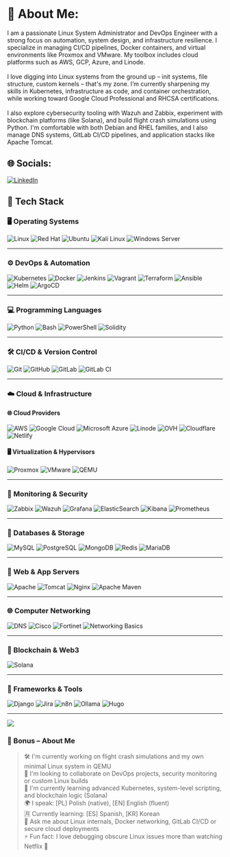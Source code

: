 # 💫 About Me:
I am a passionate Linux System Administrator and DevOps Engineer with a strong focus on automation, system design, and infrastructure resilience. I specialize in managing CI/CD pipelines, Docker containers, and virtual environments like Proxmox and VMware. My toolbox includes cloud platforms such as AWS, GCP, Azure, and Linode.<br><br>I love digging into Linux systems from the ground up – init systems, file structure, custom kernels – that's my zone. I’m currently sharpening my skills in Kubernetes, infrastructure as code, and container orchestration, while working toward Google Cloud Professional and RHCSA certifications.<br><br>I also explore cybersecurity tooling with Wazuh and Zabbix, experiment with blockchain platforms (like Solana), and build flight crash simulations using Python. I'm comfortable with both Debian and RHEL families, and I also manage DNS systems, GitLab CI/CD pipelines, and application stacks like Apache Tomcat.


## 🌐 Socials:
[![LinkedIn](https://img.shields.io/badge/LinkedIn-%230077B5.svg?logo=linkedin&logoColor=white)](https://linkedin.com/in/www.linkedin.com/in/michał-adamczyk-8422a123b) 

## 🧰 Tech Stack

### 🖥️ Operating Systems
![Linux](https://img.shields.io/badge/Linux-FCC624?style=for-the-badge&logo=linux&logoColor=black)
![Red Hat](https://img.shields.io/badge/Red_Hat-EE0000?style=for-the-badge&logo=redhat&logoColor=white)
![Ubuntu](https://img.shields.io/badge/Ubuntu-E95420?style=for-the-badge&logo=ubuntu&logoColor=white)
![Kali Linux](https://img.shields.io/badge/Kali_Linux-268BEE?style=for-the-badge&logo=kalilinux&logoColor=white)
![Windows Server](https://img.shields.io/badge/Windows_Server-0078D6?style=for-the-badge&logo=windows&logoColor=white)


---

### ⚙️ DevOps & Automation
![Kubernetes](https://img.shields.io/badge/kubernetes-%23326ce5.svg?style=for-the-badge&logo=kubernetes&logoColor=white) 
![Docker](https://img.shields.io/badge/Docker-2496ED?style=for-the-badge&logo=docker&logoColor=white)
![Jenkins](https://img.shields.io/badge/Jenkins-D24939?style=for-the-badge&logo=jenkins&logoColor=white)
![Vagrant](https://img.shields.io/badge/Vagrant-1563FF?style=for-the-badge&logo=vagrant&logoColor=white)
![Terraform](https://img.shields.io/badge/Terraform-623CE4?style=for-the-badge&logo=terraform&logoColor=white)
![Ansible](https://img.shields.io/badge/Ansible-000000?style=for-the-badge&logo=ansible&logoColor=white)
![Helm](https://img.shields.io/badge/Helm-0F1689?style=for-the-badge&logo=helm&logoColor=white)
![ArgoCD](https://img.shields.io/badge/ArgoCD-EF7B4D?style=for-the-badge&logo=argo&logoColor=white)

---
### 💻 Programming Languages
![Python](https://img.shields.io/badge/Python-3776AB?style=for-the-badge&logo=python&logoColor=white)
![Bash](https://img.shields.io/badge/Bash-121011?style=for-the-badge&logo=gnu-bash&logoColor=white)
![PowerShell](https://img.shields.io/badge/PowerShell-5391FE?style=for-the-badge&logo=powershell&logoColor=white)
![Solidity](https://img.shields.io/badge/Solidity-363636?style=for-the-badge&logo=solidity&logoColor=white)

--- 
### 🛠️ CI/CD & Version Control
![Git](https://img.shields.io/badge/Git-F05032?style=for-the-badge&logo=git&logoColor=white)
![GitHub](https://img.shields.io/badge/GitHub-181717?style=for-the-badge&logo=github&logoColor=white)
![GitLab](https://img.shields.io/badge/GitLab-330F63?style=for-the-badge&logo=gitlab&logoColor=white)
![GitLab CI](https://img.shields.io/badge/GitLab%20CI-FC6D26?style=for-the-badge&logo=gitlab&logoColor=white)

---

### ☁️ Cloud & Infrastructure

#### 🌐 Cloud Providers
![AWS](https://img.shields.io/badge/AWS-232F3E?style=for-the-badge&logo=amazon-aws&logoColor=white)
![Google Cloud](https://img.shields.io/badge/Google_Cloud-4285F4?style=for-the-badge&logo=google-cloud&logoColor=white)
![Microsoft Azure](https://img.shields.io/badge/Azure-0078D4?style=for-the-badge&logo=microsoftazure&logoColor=white)
![Linode](https://img.shields.io/badge/Linode-00A95C?style=for-the-badge&logo=linode&logoColor=white)
![OVH](https://img.shields.io/badge/OVH-123F6D?style=for-the-badge&logo=ovh&logoColor=white)
![Cloudflare](https://img.shields.io/badge/Cloudflare-F38020?style=for-the-badge&logo=cloudflare&logoColor=white)
![Netlify](https://img.shields.io/badge/Netlify-00C7B7?style=for-the-badge&logo=netlify&logoColor=white)

#### 🖥️ Virtualization & Hypervisors
![Proxmox](https://img.shields.io/badge/Proxmox-E57000?style=for-the-badge&logo=proxmox&logoColor=white)
![VMware](https://img.shields.io/badge/VMware-607078?style=for-the-badge&logo=vmware&logoColor=white)
![QEMU](https://img.shields.io/badge/QEMU-A91D22?style=for-the-badge&logo=qemu&logoColor=white)


--- 
### 🧠 Monitoring & Security
![Zabbix](https://img.shields.io/badge/Zabbix-EF2D2D?style=for-the-badge&logo=zabbix&logoColor=white)
![Wazuh](https://img.shields.io/badge/Wazuh-005C99?style=for-the-badge&logo=wazuh&logoColor=white)
![Grafana](https://img.shields.io/badge/Grafana-F46800?style=for-the-badge&logo=grafana&logoColor=white)
![ElasticSearch](https://img.shields.io/badge/Elasticsearch-005571?style=for-the-badge&logo=elasticsearch&logoColor=white)
![Kibana](https://img.shields.io/badge/Kibana-E8478B?style=for-the-badge&logo=kibana&logoColor=white)
![Prometheus](https://img.shields.io/badge/Prometheus-E6522C?style=for-the-badge&logo=prometheus&logoColor=white)

---

### 🧱 Databases & Storage
![MySQL](https://img.shields.io/badge/MySQL-4479A1?style=for-the-badge&logo=mysql&logoColor=white)
![PostgreSQL](https://img.shields.io/badge/PostgreSQL-336791?style=for-the-badge&logo=postgresql&logoColor=white)
![MongoDB](https://img.shields.io/badge/MongoDB-4EA94B?style=for-the-badge&logo=mongodb&logoColor=white)
![Redis](https://img.shields.io/badge/Redis-DC382D?style=for-the-badge&logo=redis&logoColor=white)
![MariaDB](https://img.shields.io/badge/MariaDB-003545?style=for-the-badge&logo=mariadb&logoColor=white)

---

### 🔧 Web & App Servers
![Apache](https://img.shields.io/badge/Apache-D42029?style=for-the-badge&logo=apache&logoColor=white)
![Tomcat](https://img.shields.io/badge/Tomcat-F8DC75?style=for-the-badge&logo=apache-tomcat&logoColor=black)
![Nginx](https://img.shields.io/badge/Nginx-009639?style=for-the-badge&logo=nginx&logoColor=white)
![Apache Maven](https://img.shields.io/badge/Apache%20Maven-C71A36?style=for-the-badge&logo=Apache%20Maven&logoColor=white)

---

### 🌐 Computer Networking

![DNS](https://img.shields.io/badge/DNS-2596be?style=for-the-badge&logo=cloudflare&logoColor=white)
![Cisco](https://img.shields.io/badge/Cisco-1BA0D7?style=for-the-badge&logo=cisco&logoColor=white)
![Fortinet](https://img.shields.io/badge/Fortinet-EE3124?style=for-the-badge&logo=fortinet&logoColor=white)
![Networking Basics](https://img.shields.io/badge/Networking%20Basics-0069AA?style=for-the-badge&logo=ethernet&logoColor=white)

---

### 🔗 Blockchain & Web3
![Solana](https://img.shields.io/badge/Solana-3C3C3D?style=for-the-badge&logo=solana&logoColor=white)

---


### 🧰 Frameworks & Tools
![Django](https://img.shields.io/badge/Django-092E20?style=for-the-badge&logo=django&logoColor=white)
![Jira](https://img.shields.io/badge/Jira-0052CC?style=for-the-badge&logo=jira&logoColor=white)
![n8n](https://img.shields.io/badge/n8n-FE652B?style=for-the-badge&logo=n8n&logoColor=white)
![Ollama](https://img.shields.io/badge/Ollama-000000?style=for-the-badge&logo=data:image/svg+xml;base64,PHN2ZyBmaWxsPSJ3aGl0ZSIgaGVpZ2h0PSIyNCIgd2lkdGg9IjI0IiB2aWV3Qm94PSIwIDAgMjQgMjQiIHhtbG5zPSJodHRwOi8vd3d3LnczLm9yZy8yMDAwL3N2ZyI+PHBhdGggZD0iTTguNjEgM0g2LjEyQzQuODQgMyAzLjg4IDMuODcgMy44OCA1LjEyVjE4Ljg4QzMuODggMjAuMTMgNC44NCAyMSA2LjEyIDIxSDguNjFWM00xNy44OSAzaDIuNDljMS4yOCAwIDIuMjQgLjg3IDIuMjQgMi4xMlYxOC44OGMwIDEuMjUtLjk2IDIuMTItMi4yNCAyLjEySDE3Ljg5VjNaIi8+PC9zdmc+)
![Hugo](https://img.shields.io/badge/Hugo-FF4088?style=for-the-badge&logo=hugo&logoColor=white)

---
[![](https://visitcount.itsvg.in/api?id=MichalADA&icon=0&color=0)](https://visitcount.itsvg.in)

<!-- Proudly created with GPRM ( https://gprm.itsvg.in ) -->
### 🧠 Bonus – About Me
> 🛠️ I'm currently working on flight crash simulations and my own minimal Linux system in QEMU  
> 🤝 I'm looking to collaborate on DevOps projects, security monitoring or custom Linux builds  
> 🌱 I'm currently learning advanced Kubernetes, system-level scripting, and blockchain logic (Solana)  
> 🌍 I speak: [PL] Polish (native), [EN] English (fluent)  
> 🈷️ Currently learning: [ES] Spanish, [KR] Korean  
> 💬 Ask me about Linux internals, Docker networking, GitLab CI/CD or secure cloud deployments  
> ⚡ Fun fact: I love debugging obscure Linux issues more than watching Netflix 🍿
